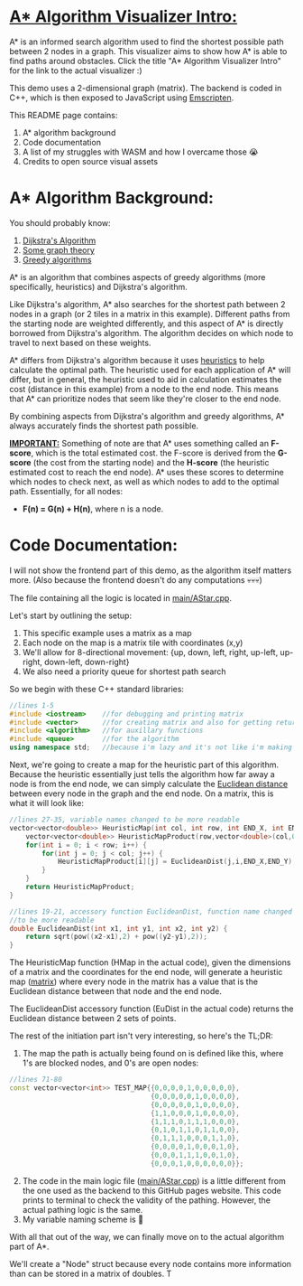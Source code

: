 # [A\* Algorithm Visualizer Intro:](https://alexyzha.github.io/AStar-Visualizer/)

A\* is an informed search algorithm used to find the shortest possible path between 2 nodes in a graph. This visualizer aims to show how A\* is able to find paths around obstacles. Click the title "A\* Algorithm Visualizer Intro" for the link to the actual visualizer :)

This demo uses a 2-dimensional graph (matrix). The backend is coded in C++, which is then exposed to JavaScript using [Emscripten](https://emscripten.org).

This README page contains:
1. A\* algorithm background
2. Code documentation
3. A list of my struggles with WASM and how I overcame those 😭
4. Credits to open source visual assets

# A\* Algorithm Background:

You should probably know:
1. [Dijkstra's Algorithm](https://www.youtube.com/watch?v=_lHSawdgXpI)
2. [Some graph theory](https://en.wikipedia.org/wiki/Graph_theory)
3. [Greedy algorithms](https://www.geeksforgeeks.org/greedy-algorithms/)

A\* is an algorithm that combines aspects of greedy algorithms (more specifically, heuristics) and Dijkstra's algorithm.

Like Dijkstra's algorithm, A\* also searches for the shortest path between 2 nodes in a graph (or 2 tiles in a matrix in this example). Different paths from the starting node are weighted differently, and this aspect of A\* is directly borrowed from Dijkstra's algorithm. The algorithm decides on which node to travel to next based on these weights.

A\* differs from Dijkstra's algorithm because it uses [heuristics](https://en.wikipedia.org/wiki/Heuristic_(computer_science)) to help calculate the optimal path. The heuristic used for each application of A\* will differ, but in general, the heuristic used to aid in calculation estimates the cost (distance in this example) from a node to the end node. This means that A\* can prioritize nodes that seem like they're closer to the end node.

By combining aspects from Dijkstra's algorithm and greedy algorithms, A\* always accurately finds the shortest path possible.

**[IMPORTANT:](https://ih1.redbubble.net/image.3842072201.6397/raf,360x360,075,t,fafafa:ca443f4786.jpg)** Something of note are that A\* uses something called an **F-score**, which is the total estimated cost. the F-score is derived from the **G-score** (the cost from the starting node) and the **H-score** (the heuristic estimated cost to reach the end node). A\* uses these scores to determine which nodes to check next, as well as which nodes to add to the optimal path. Essentially, for all nodes:
- **F(n) = G(n) + H(n)**, where n is a node.

# Code Documentation:

I will not show the frontend part of this demo, as the algorithm itself matters more. (Also because the frontend doesn't do any computations 💀💀💀)

The file containing all the logic is located in [main/AStar.cpp](https://github.com/alexyzha/AStar-Visualizer/blob/main/AStar.cpp).

Let's start by outlining the setup:
1. This specific example uses a matrix as a map
2. Each node on the map is a matrix tile with coordinates (x,y)
3. We'll allow for 8-directional movement: {up, down, left, right, up-left, up-right, down-left, down-right}
4. We also need a priority queue for shortest path search

So we begin with these C++ standard libraries:
```cpp
//lines 1-5
#include <iostream>    //for debugging and printing matrix
#include <vector>      //for creating matrix and also for getting return path etc.
#include <algorithm>   //for auxillary functions
#include <queue>       //for the algorithm
using namespace std;   //because i'm lazy and it's not like i'm making my own classes 💀
```

Next, we're going to create a map for the heuristic part of this algorithm. Because the heuristic essentially just tells the algorithm how far away a node is from the end node, we can simply calculate the [Euclidean distance](https://en.wikipedia.org/wiki/Euclidean_distance) between every node in the graph and the end node. On a matrix, this is what it will look like:
```cpp
//lines 27-35, variable names changed to be more readable
vector<vector<double>> HeuristicMap(int col, int row, int END_X, int END_Y) {
    vector<vector<double>> HeuristicMapProduct(row,vector<double>(col,0.0));
    for(int i = 0; i < row; i++) {
        for(int j = 0; j < col; j++) {
            HeuristicMapProduct[i][j] = EuclideanDist(j,i,END_X,END_Y);
        }
    }
    return HeuristicMapProduct;
}

//lines 19-21, accessory function EuclideanDist, function name changed
//to be more readable
double EuclideanDist(int x1, int y1, int x2, int y2) {
    return sqrt(pow((x2-x1),2) + pow((y2-y1),2));
}
```

The HeuristicMap function (HMap in the actual code), given the dimensions of a matrix and the coordinates for the end node, will generate a heuristic map ([matrix](https://upload.wikimedia.org/wikipedia/en/c/c1/The_Matrix_Poster.jpg)) where every node in the matrix has a value that is the Euclidean distance between that node and the end node.

The EuclideanDist accessory function (EuDist in the actual code) returns the Euclidean distance between 2 sets of points.

The rest of the initiation part isn't very interesting, so here's the TL;DR:
1. The map the path is actually being found on is defined like this, where 1's are blocked nodes, and 0's are open nodes:
```cpp
//lines 71-80
const vector<vector<int>> TEST_MAP{{0,0,0,0,1,0,0,0,0,0},
                                   {0,0,0,0,0,1,0,0,0,0},
                                   {0,0,0,0,0,1,0,0,0,0},
                                   {1,1,0,0,0,1,0,0,0,0},
                                   {1,1,1,0,1,1,1,0,0,0},
                                   {0,1,0,1,1,0,1,1,0,0},
                                   {0,1,1,1,0,0,0,1,1,0},
                                   {0,0,0,0,1,0,0,0,1,0},
                                   {0,0,0,1,1,1,0,0,1,0},
                                   {0,0,0,1,0,0,0,0,0,0}};
```
2. The code in the main logic file ([main/AStar.cpp](https://github.com/alexyzha/AStar-Visualizer/blob/main/AStar.cpp)) is a little different from the one used as the backend to this GitHub pages website. This code prints to terminal to check the validity of the pathing. However, the actual pathing logic is the same.
3. My variable naming scheme is 💩

With all that out of the way, we can finally move on to the actual algorithm part of A\*. 

We'll create a "Node" struct because every node contains more information than can be stored in a matrix of doubles. T







